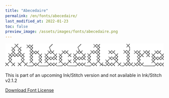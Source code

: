 ```yaml
---
title: "Abecedaire"
permalink: /en/fonts/abecedaire/
last_modified_at: 2022-01-23
toc: false
preview_image: /assets/images/fonts/abecedaire.png
---
```

![Abecedaire](/assets/images/fonts/abecedaire.png)

This is part of an upcoming Ink/Stitch version and not available in Ink/Stitch v2.1.2


[Download Font License](https://github.com/inkstitch/inkstitch/tree/main/fonts/abecedaire/LICENSE)
